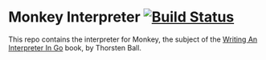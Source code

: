 # Monkey Interpreter [![Build Status](https://travis-ci.org/mble/monkey.svg?branch=master)](https://travis-ci.org/mble/monkey)

This repo contains the interpreter for Monkey, the subject
of the [Writing An Interpreter In Go](https://interpreterbook.com/) book, by Thorsten Ball.
